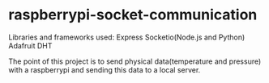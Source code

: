 # raspberrypi-socket-communication

Libraries and frameworks used:
Express
Socketio(Node.js and Python)
Adafruit DHT

The point of this project is to send physical data(temperature and pressure) with a raspberrypi and sending this data to a local server.
